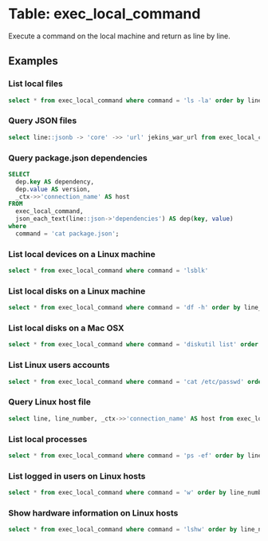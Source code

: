 # Table: exec_local_command

Execute a command on the local machine and return as line by line.

## Examples

### List local files

```sql
select * from exec_local_command where command = 'ls -la' order by line_number
```

### Query JSON files

```sql
select line::jsonb -> 'core' ->> 'url' jekins_war_url from exec_local_command where command = 'cat jenkins-default.json'
```

### Query package.json dependencies

```sql
SELECT
  dep.key AS dependency,
  dep.value AS version,
  _ctx->>'connection_name' AS host
FROM
  exec_local_command,
  json_each_text(line::json->'dependencies') AS dep(key, value)
where
  command = 'cat package.json';
```

### List local devices on a Linux machine

```sql
select * from exec_local_command where command = 'lsblk'
```

### List local disks on a Linux machine

```sql
select * from exec_local_command where command = 'df -h' order by line_number
```

### List local disks on a Mac OSX

```sql
select * from exec_local_command where command = 'diskutil list' order by line_number
```

### List Linux users accounts

```sql
select * from exec_local_command where command = 'cat /etc/passwd' order by line_number
```

### Query Linux host file

```sql
select line, line_number, _ctx->>'connection_name' AS host from exec_local_command where command = 'cat /etc/hosts' order by line_number
```

### List local processes

```sql
select * from exec_local_command where command = 'ps -ef' order by line_number
```

### List logged in users on Linux hosts

```sql
select * from exec_local_command where command = 'w' order by line_number
```

### Show hardware information on Linux hosts

```sql
select * from exec_local_command where command = 'lshw' order by line_number
```
